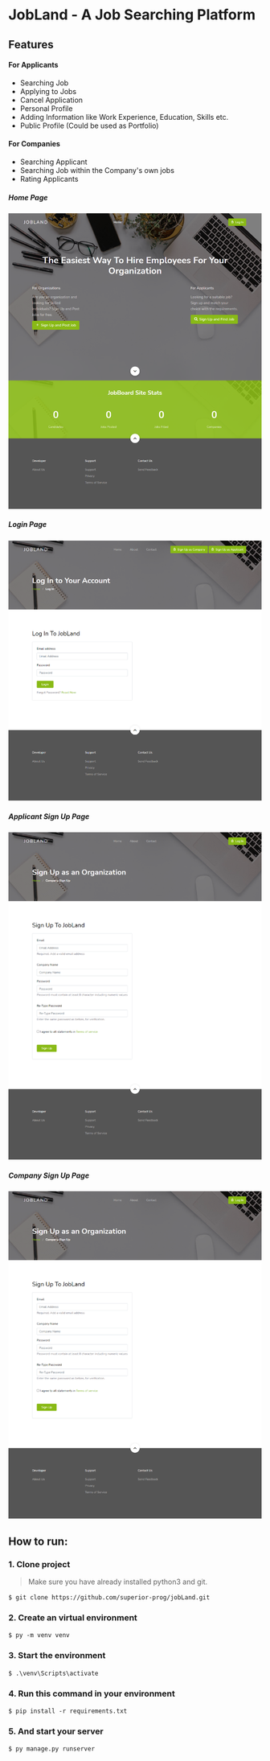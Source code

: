 # JobLand - A Job Searching Platform

## Features
#### For Applicants
<ul>
    <li>Searching Job</li>
    <li>Applying to Jobs</li>
    <li>Cancel Application</li>
    <li>Personal Profile</li>
    <li>Adding Information like Work Experience, Education, Skills etc.</li>
    <li>Public Profile (Could be used as Portfolio)</li>
</ul>

#### For Companies
<ul>
    <li>Searching Applicant</li>
    <li>Searching Job within the Company's own jobs</li>
    <li>Rating Applicants</li>
</ul>


##### Home Page
![logo](/ss/home.png?raw=true "Logo")

##### Login Page
![logo](/ss/login.png?raw=true "Logo")

##### Applicant Sign Up Page
![logo](/ss/signup2.png?raw=true "Logo")

##### Company Sign Up Page
![logo](/ss/signup1.png?raw=true "Logo")


## How to run:
### 1. Clone project
> Make sure you have already installed python3 and git.
```
$ git clone https://github.com/superior-prog/jobLand.git
```

### 2. Create an virtual environment
```
$ py -m venv venv
```
### 3. Start the environment
```
$ .\venv\Scripts\activate
```
### 4. Run this command in your environment
```
$ pip install -r requirements.txt
```
### 5. And start your server
```
$ py manage.py runserver
```
